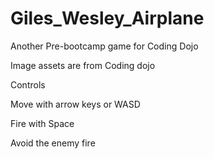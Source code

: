 # Giles_Wesley_Airplane

  Another Pre-bootcamp game for Coding Dojo
 
 Image assets are from Coding dojo

Controls
 
 Move with arrow keys or WASD
 
 Fire with Space
 
 Avoid the enemy fire
  
